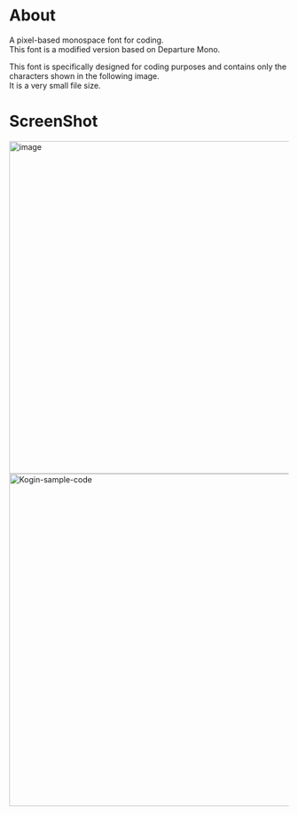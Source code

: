 # About
A pixel-based monospace font for coding. <br>
This font is a modified version based on Departure Mono.

This font is specifically designed for coding purposes and contains only the characters shown in the following image. <br>
It is a very small file size.
# ScreenShot
<img width="600" alt="image" src="https://github.com/user-attachments/assets/3007195e-220b-414d-96cb-b5766a3d11eb" />
<img width="600" alt="Kogin-sample-code" src="https://github.com/user-attachments/assets/48667e08-8c71-40e0-927c-d36483acb5d0" />

